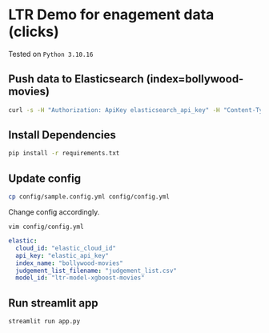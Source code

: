 # LTR Demo for enagement data (clicks)

Tested on `Python 3.10.16`

## Push data to Elasticsearch (index=bollywood-movies)

```sh
curl -s -H "Authorization: ApiKey elasticsearch_api_key" -H "Content-Type: application/x-ndjson" -XPOST https://elastic_endpoint/_bulk --data-binary "@nd-movies.json"
```

## Install Dependencies

```sh
pip install -r requirements.txt
```

## Update config

```sh
cp config/sample.config.yml config/config.yml 
```

Change config accordingly.

```
vim config/config.yml
```

```yaml
elastic:
  cloud_id: "elastic_cloud_id"
  api_key: "elastic_api_key"
  index_name: "bollywood-movies"
  judgement_list_filename: "judgement_list.csv"
  model_id: "ltr-model-xgboost-movies"
```

## Run streamlit app

```sh
streamlit run app.py
```

